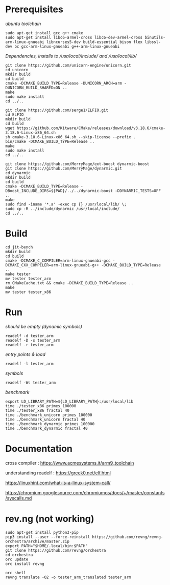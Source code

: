 # Prerequisites

_ubuntu toolchain_
```
sudo apt-get install gcc g++ cmake
sudo apt-get install libc6-armel-cross libc6-dev-armel-cross binutils-arm-linux-gnueabi libncurses5-dev build-essential bison flex libssl-dev bc gcc-arm-linux-gnueabi g++-arm-linux-gnueabi
```

_Dependencies, installs to /usr/local/include/ and /usr/local/lib/_
```
git clone https://github.com/unicorn-engine/unicorn.git
cd unicorn
mkdir build
cd build
cmake -DCMAKE_BUILD_TYPE=Release -DUNICORN_ARCH=arm -DUNICORN_BUILD_SHARED=ON ..
make
sudo make install
cd ../..
```

```
git clone https://github.com/serge1/ELFIO.git
cd ELFIO
mkdir build
cd build
wget https://github.com/Kitware/CMake/releases/download/v3.18.6/cmake-3.18.6-Linux-x86_64.sh
sh cmake-3.18.6-Linux-x86_64.sh --skip-license --prefix .
bin/cmake -DCMAKE_BUILD_TYPE=Release ..
make
sudo make install
cd ../..
```

```
git clone https://github.com/MerryMage/ext-boost dynarmic-boost
git clone https://github.com/MerryMage/dynarmic.git
cd dynarmic
mkdir build
cd build
cmake -DCMAKE_BUILD_TYPE=Release -DBoost_INCLUDE_DIRS=${PWD}/../../dynarmic-boost -DDYNARMIC_TESTS=OFF ..
make
sudo find -iname '*.a' -exec cp {} /usr/local/lib/ \;
sudo cp -R ../include/dynarmic /usr/local/include/
cd ../..
```

# Build

```
cd jit-bench
mkdir build
cd build
cmake -DCMAKE_C_COMPILER=arm-linux-gnueabi-gcc -DCMAKE_CXX_COMPILER=arm-linux-gnueabi-g++ -DCMAKE_BUILD_TYPE=Release ..
make tester
mv tester tester_arm
rm CMakeCache.txt && cmake -DCMAKE_BUILD_TYPE=Release ..
make
mv tester tester_x86
```

# Run

_should be empty (dynamic symbols)_
```
readelf -d tester_arm
readelf -D -s tester_arm
readelf -r tester_arm
```
_entry points & load_
```
readelf -l tester_arm
```
_symbols_
```
readelf -Ws tester_arm
```

_benchmark_
```
export LD_LIBRARY_PATH=${LD_LIBRARY_PATH}:/usr/local/lib
time ./tester_x86 primes 100000
time ./tester_x86 fractal 40
time ./benchmark_unicorn primes 100000
time ./benchmark_unicorn fractal 40
time ./benchmark_dynarmic primes 100000
time ./benchmark_dynarmic fractal 40
```

# Documentation

cross compiler : https://www.acmesystems.it/arm9_toolchain

understanding readelf : https://greek0.net/elf.html

https://linuxhint.com/what-is-a-linux-system-call/

https://chromium.googlesource.com/chromiumos/docs/+/master/constants/syscalls.md




# rev.ng (not working)

```
sudo apt-get install python3-pip
pip3 install --user --force-reinstall https://github.com/revng/revng-orchestra/archive/master.zip
export PATH="$HOME/.local/bin:$PATH"
git clone https://github.com/revng/orchestra
cd orchestra
orc update
orc install revng

orc shell
revng translate -O2 -o tester_arm_translated tester_arm
```
